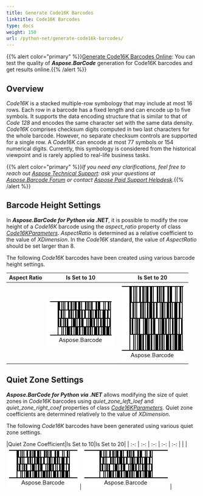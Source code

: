 ```yaml
---
title: Generate Code16K Barcodes
linktitle: Code16K Barcodes
type: docs
weight: 150
url: /python-net/generate-code16k-barcodes/
---
```

{{% alert color="primary" %}}[Generate Code16K Barcodes Online](https://products.aspose.app/barcode/generate/code16k): You can test the quality of ***Aspose.BarCode*** generation for Code16K barcodes and get results online.{{% /alert %}}

## **Overview**
*Code16K* is a stacked multiple-row symbology that may include at most 16 rows. Each row in a barcode has a fixed length and can encode up to five symbols. It supports the data encoding structure that is similar to that of *Code 128* and encodes the same character set with the same data density. *Code16K* comprises checksum digits computed in two last characters for the whole barcode. However, no separate checksum controls are supported for a single row. A *Code16K* can encode at most 77 symbols or 154 numerical digits. Currently, this symbology is considered from the historical viewpoint and is rarely applied to real-life business tasks.
  
{{% alert color="primary" %}}*If you need any clarifications, feel free to reach out [Aspose Technical Support](/barcode/python-net/technical-support/): ask your questions at [Aspose.Barcode Forum](https://forum.aspose.com/c/barcode/13) or contact [Aspose Paid Support Helpdesk](https://helpdesk.aspose.com/).*{{% /alert %}}

## **Barcode Height Settings**
In ***Aspose.BarCode for Python via .NET***, it is possible to modify the row height of a *Code16K* barcode using the *aspect_ratio* property of class [*Code16KParameters*](/barcode/python-net/api-reference/aspose.barcode.generation/code16kparameters/). *AspectRatio* is determined as a relative coefficient to the value of *XDimension*. In the *Code16K* standard, the value of *AspectRatio* should be set larger than 8.  
  
The following *Code16K* barcodes have been created using various barcode height settings. 
  
|Aspect Ratio|Is Set to 10|Is Set to 20|
| :-: | :-: | :-: |
| |<img src="code16kaspectratio10.png">|<img src="code16kaspectratio20.png">|
  

## **Quiet Zone Settings**
***Aspose.BarCode for Python via .NET*** allows modifying the size of quiet zones in *Code16K* barcodes using *quiet_zone_left_loef* and *quiet_zone_right_coef* properties of class [*Code16KParameters*](/barcode/python-net/api-reference/aspose.barcode.generation/code16kparameters/). Quiet zone coefficients are determined relatively to the value of *XDimension*.  
  
The following *Code16K* barcodes have been generated using various quiet zone settings.
  
|Quiet Zone Coefficient|Is Set to 10|Is Set to 20|
| :-: | :-: | :-: | :-: | :-: |
| |<img src="code16kquietzonel10r10.png">|<img src="code16kquietzonel20r20.png">|
  

